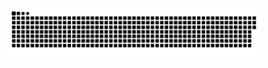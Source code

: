 <picture>
  <source media="(prefers-color-scheme: dark)" srcset="https://raw.githubusercontent.com/sovetski/sovetski/snake-output/github-contribution-grid-snake-dark.svg">
  <source media="(prefers-color-scheme: light)" srcset="https://raw.githubusercontent.com/sovetski/sovetski/snake-output/github-contribution-grid-snake.svg">
  <img alt="github contribution grid snake animation" src="https://raw.githubusercontent.com/sovetski/sovetski/snake-output/github-contribution-grid-snake.svg">
</picture>
